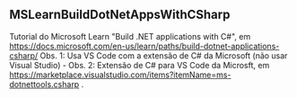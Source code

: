 ## MSLearnBuildDotNetAppsWithCSharp
Tutorial do Microsoft Learn "Build .NET applications with C#", em 
https://docs.microsoft.com/en-us/learn/paths/build-dotnet-applications-csharp/
Obs. 1: Usa VS Code com a extensão de C# da Microsoft (não usar Visual Studio) - Obs. 2: Extensão de C# para VS Code da Microsft, em https://marketplace.visualstudio.com/items?itemName=ms-dotnettools.csharp .
